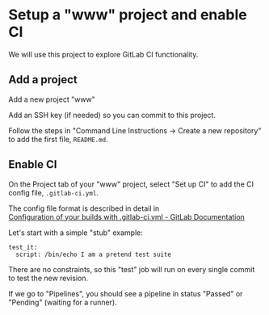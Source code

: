 # Setup a "www" project and enable CI

We will use this project to explore GitLab CI functionality.

## Add a project

Add a new project "www" 

Add an SSH key (if needed) so you can commit to this project.

Follow the steps in "Command Line Instructions -> Create a new repository"
to add the first file, `README.md`.


## Enable CI

On the Project tab of your "www" project, select "Set up CI" to add
the CI config file, `.gitlab-ci.yml`.

The config file format is described in detail in  
[Configuration of your builds with .gitlab-ci.yml - GitLab Documentation](https://docs.gitlab.com/ce/ci/yaml/README.html)

Let's start with a simple "stub" example:


```
test_it:
  script: /bin/echo I am a pretend test suite
```

There are no constraints, so this "test" job will run on every single commit to test the new revision.

If we go to "Pipelines", you should see a pipeline in status "Passed" or "Pending" (waiting for a runner).

